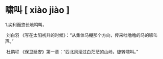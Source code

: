 # 啸叫   	[ xiào jiào ]

1.尖利而悠长地鸣叫。

​	刘白羽  《写在太阳初升的时候》：“从集体马棚那个方向，传来吐噜噜的马的啸叫声。”

​	杜鹏程  《保卫延安》第一章：“西北风滚过白茫茫的山岭，旋转啸叫。”